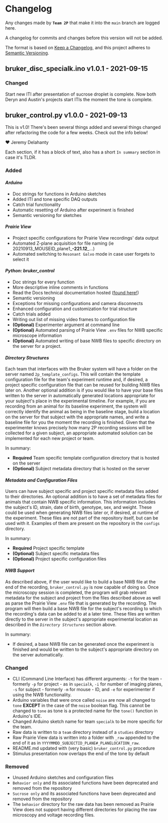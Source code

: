 # Changelog
Any changes made by **`Team 2P`** that make it into the `main` branch are logged here.

A changelog for commits and changes before this version will not be added.

The format is based on [Keep a Changelog](https://keepachangelog.com/en/1.0.0/),
and this project adheres to [Semantic Versioning](https://semver.org/spec/v2.0.0.html).

## bruker_disc_specialk.ino v1.0.1 - 2021-09-15

### Changed

Start new ITI after presentation of sucrose droplet is complete. Now both Deryn and Austin's projects
start ITIs the moment the tone is complete.

## bruker_control.py v1.0.0 - 2021-09-13
This is v1.0! There's been several things added and several things changed after refactoring the code
for a few weeks. Check out the info below!

:heart: Jeremy Delahanty

Each section, if it has a block of text, also has a short `In summary` section in case it's TLDR.

### Added

#### _Arduino_
- Doc strings for functions in Arduino sketches
- Added ITI and tone specific DAQ outputs
- Catch trial functionality
- Automatic resetting of Arduino after experiment is finished
- Semantic versioning for sketches

#### _Prairie View_
- Project specific configurations for Prairie View recordings' data output
- Automated Z-plane acquisition for file naming (ie 20210913_MOUSEID_plane1_**-221.12**_...)
- Automated switching to `Resonant Galvo` mode in case user forgets to select it

#### _Python: bruker_control_
- Doc strings for every function
- More descriptive inline comments in functions
- Read the Docs technical documentation hosted ([found here!](bruker-control.readthedocs.io/en/latest/))
- Semantic versioning
- Exceptions for missing configurations and camera disconnects
- Enhanced configuration and customization for trial structure
- Catch trials added
- Writing out list of missing video frames to configuration file
- **(Optional)** Experimenter argument at command line
- **(Optional)** Automated parsing of Prairie View `.env` files for NWB specific microscope information
- **(Optional)** Automated writing of base NWB files to specific directory on the server for a project.

#### _Directory Structures_
Each team that interfaces with the Bruker system will have a folder on the server named `2p_template_configs`.
This will contain the template configuration file for the team's experiment runtime and, if desired, a project
specific configuration file that can be reused for building NWB files later on.
Another optional addition is if you would like to have your base files written to the server in automatically
generated locations appropriate for your subject's place in the experimental timeline.
For example, if you are recording from an animal for its baseline experiment, the system will correctly identify
the animal as being in the baseline stage, build a location on the server for that subject with the appropriate
names, and write a baseline file for you the moment the recording is finished. Given that the experimenter knows
precisely how many 2P recording sessions will be collected for a given subject, an appropriate automated solution
can be implemented for each new project or team.

In summary:
- **Required** Team specific template configuration directory that is hosted on the server
- **(Optional)** Subject metadata directory that is hosted on the server

#### _Metadata and Configuration Files_
Users can have subject specific and project specific metadata files added to their directories.
An optional addition is to have a set of metadata files for animals that contain NWB specific information.
This information includes the subject's ID, strain, date of birth, genotype, sex, and weight.
These could be used when generating NWB files later or, if desired, at runtime of the experiment.
These files are not part of the repository itself, but can be used with it. Examples of them are present
on the repository in the `configs` directory.

In summary:
- **Required** Project specific template
- **(Optional)** Subject specific metadata files
- **(Optional)** Project specific configuration files

#### _NWB Support_
As described above, if the user would like to build a base NWB file at the end of the recording, `bruker_control.py`
is now capable of doing so. Once the microscopy session is completed, the program will grab relevant metadata for
the subject and project from the files described above as well as parse the Prairie View `.env` file that is generated by
the recording. The program will then build a base NWB file for the subject's recording to which the recording's data
can be added to at a later time. These files are written directly to the server in the subject's appropriate experimental
location as described in the _`Directory Structures`_ section above.

In summary:
- If desired, a base NWB file can be generated once the experiment is finished and would be written to the subject's appropriate
directory on the server automatically.

### Changed
- CLI (Command Line Interface) has different arguments: `-t` for the team - formerly `-p` for project - as in `specialk`, `-i` for number of imaging planes,
`-s` for subject - formerly `-m` for mouse - ID, and `-e` for experimenter if using the NWB functionality.
- Arduino variables that were once called `noise` are now all changed to `tone` **EXCEPT** in the case of the `noise` boolean flag.
This cannot be changed to `tone` as tone is a protected name for the `tone()` function in Arduino's IDE.
- Changed Arduino sketch name for team `specialk` to be more specific for the team.
- Raw data is written to a `team` directory instead of a `studies` directory
- Raw Prairie View data is written into a folder with `_raw` appended to the end of it as in `YYYYMMDD_SUBJECTID_PLANE#_PLANELOCATION_raw`.
- README.md updated with (very basic) `bruker_control.py` procedure
- Stimulus presentation now overlaps the end of the tone by default 

### Removed
- Unused Arduino sketches and configuration files
- `Behavior only` and its associated functions have been deprecated and removed from the repository
- `Sucrose only` and its associated functions have been deprecated and removed from the repository
- The `behavior` directory for the raw data has been removed as Prairie View does not support having different
directories for placing the raw microscopy and voltage recording files.
